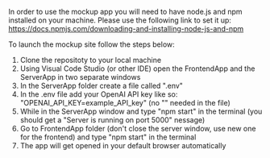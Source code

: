 In order to use the mockup app you will need to have node.js and npm installed on your machine.
Please use the following link to set it up: https://docs.npmjs.com/downloading-and-installing-node-js-and-npm

To launch the mockup site follow the steps below:
1. Clone the repositoty to your local machine
2. Using Visual Code Studio (or other IDE) open the FrontendApp and the ServerApp in two separate windows
3. In the ServerApp folder create a file called ".env"
4. In the .env file add your OpenAI API key like so:
   "OPENAI_API_KEY=example_API_key" (no "" needed in the file)
5. While in the ServerApp window and type "npm start" in the terminal (you should get a "Server is running on port 5000" nessage)
6. Go to FrontendApp folder (don't close the server window, use new one for the frontend) and type "npm start" in the terminal
7. The app will get opened in your default browser automatically 